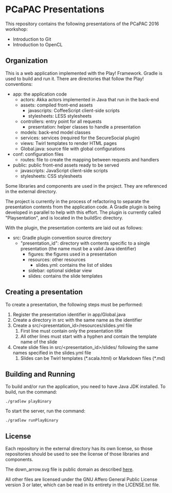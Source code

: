 PCaPAC Presentations
====================

This repository contains the following presentations of the PCaPAC 2016
workshop:

- Introduction to Git
- Introduction to OpenCL

Organization
------------

This is a web application implemented with the Play! Framework. Gradle is used
to build and run it. There are directories that follow the Play! conventions:

- app: the application code
    - actors: Akka actors implemented in Java that run in the back-end
    - assets: compiled front-end assets
        - javascripts: CoffeeScript client-side scripts
        - stylesheets: LESS stylesheets
    - controllers: entry point for all requests
        - presentation: helper classes to handle a presentation
    - models: back-end model classes
    - services: services (required for the SecureSocial plugin)
    - views: Twirl templates to render HTML pages
    - Global.java: source file with global configurations
- conf: configuration files
    - routes: file to create the mapping between requests and handlers
- public: public front-end assets ready to be served
    - javascripts: JavaScript client-side scripts
    - stylesheets: CSS stylesheets

Some libraries and components are used in the project. They are referenced in
the external directory.

The project is currently in the process of refactoring to separate the
presentation contents from the application code. A Gradle plugin is being
developed in parallel to help with this effort. The plugin is currently called
"Playsentation", and is located in the buildSrc directory.

With the plugin, the presentation contents are laid out as follows:

- src: Gradle plugin convention source directory
    - "presentation_id": directory with contents specific to a single
      presentation (the name must be a valid Java identifier)
        - figures: the figures used in a presentation
        - resources: other resources
            - slides.yml: contains the list of slides
        - sidebar: optional sidebar view
        - slides: contains the slide templates

Creating a presentation
-----------------------

To create a presentation, the following steps must be performed:

1. Register the presentation identifier in app/Global.java
2. Create a directory in src with the same name as the identifier
3. Create a src/<presentation_id>/resources/slides.yml file
    1. First line must contain only the presentation title
    2. All other lines must start with a hyphen and contain the template name of
      the slide
4. Create slide files in src/<presentation_id>/slides/ following the same names
  specified in the slides.yml file
    1. Slides can be Twirl templates (\*.scala.html) or Markdown files (\*.md)

Building and Running
--------------------

To build and/or run the application, you need to have Java JDK installed. To
build, run the command:

    ./gradlew playBinary

To start the server, run the command:

    ./gradlew runPlayBinary

License
-------

Each repository in the external directory has its own license, so those
repositories should be used to see the license of those libraries and
components.

The down_arrow.svg file is public domain as described
[here](https://commons.wikimedia.org/wiki/File:Pfeil_unten.svg).

All other files are licensed under the GNU Affero General Public License version
3 or later, which can be read in its entirety in the LICENSE.txt file.
